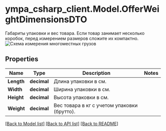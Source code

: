 # ympa_csharp_client.Model.OfferWeightDimensionsDTO
Габариты упаковки и вес товара.  Если товар занимает несколько коробок, перед измерением размеров сложите их компактно.  ![Схема измерения многоместных грузов](../../_images/reference/boxes-measure.png) 

## Properties

Name | Type | Description | Notes
------------ | ------------- | ------------- | -------------
**Length** | **decimal** | Длина упаковки в см.  | 
**Width** | **decimal** | Ширина упаковки в см.  | 
**Height** | **decimal** | Высота упаковки в см.  | 
**Weight** | **decimal** | Вес товара в кг с учетом упаковки (брутто).  | 

[[Back to Model list]](../README.md#documentation-for-models) [[Back to API list]](../README.md#documentation-for-api-endpoints) [[Back to README]](../README.md)

